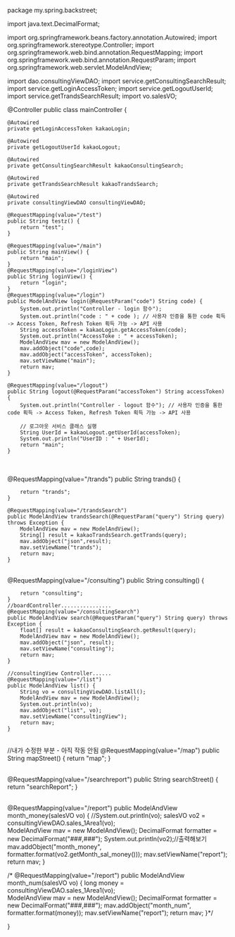 package my.spring.backstreet;

import java.text.DecimalFormat;

import org.springframework.beans.factory.annotation.Autowired;
import org.springframework.stereotype.Controller;
import org.springframework.web.bind.annotation.RequestMapping;
import org.springframework.web.bind.annotation.RequestParam;
import org.springframework.web.servlet.ModelAndView;

import dao.consultingViewDAO;
import service.getConsultingSearchResult;
import service.getLoginAccessToken;
import service.getLogoutUserId;
import service.getTrandsSearchResult;
import vo.salesVO;


@Controller
public class mainController {
	
	@Autowired
	private getLoginAccessToken kakaoLogin;
	
	@Autowired
	private getLogoutUserId kakaoLogout;
	
	@Autowired
	private getConsultingSearchResult kakaoConsultingSearch;
	
	@Autowired
	private getTrandsSearchResult kakaoTrandsSearch;
	
	@Autowired
	private consultingViewDAO consultingViewDAO;
	
	@RequestMapping(value="/test")
	public String testz() {
		return "test";
	}
	
	@RequestMapping(value="/main")
	public String mainView() {
		return "main";
	}
	@RequestMapping(value="/loginView")
	public String loginView() {
		return "login";
	}
	@RequestMapping(value="/login")
	public ModelAndView login(@RequestParam("code") String code) {
		System.out.println("Controller - login 함수");
		System.out.println("code : " + code ); // 사용자 인증을 통한 code 획득 -> Access Token, Refresh Token 획득 가능 -> API 사용
		String accessToken = kakaoLogin.getAccessToken(code);
		System.out.println("AccessToke : " + accessToken);
		ModelAndView mav = new ModelAndView();
		mav.addObject("code",code);
		mav.addObject("accessToken", accessToken);
		mav.setViewName("main");
		return mav;
	}
	
	@RequestMapping(value="/logout")
	public String logout(@RequestParam("accessToken") String accessToken) {
		System.out.println("Controller - logout 함수"); // 사용자 인증을 통한 code 획득 -> Access Token, Refresh Token 획득 가능 -> API 사용
	
		// 로그아웃 서비스 클래스 실행
		String UserId = kakaoLogout.getUserId(accessToken);
		System.out.println("UserID : " + UserId);
		return "main";
	}


​	
​	
	@RequestMapping(value="/trands")
	public String trands() {
		
		return "trands";
	}
	
	@RequestMapping(value="/trandsSearch")
	public ModelAndView trandsSearch(@RequestParam("query") String query) throws Exception {
		ModelAndView mav = new ModelAndView();
		String[] result = kakaoTrandsSearch.getTrands(query);
		mav.addObject("json",result);
		mav.setViewName("trands");
		return mav;
	}


​	
	@RequestMapping(value="/consulting")
	public String consulting() {
		
		return "consulting";
	}
	//boardController................
	@RequestMapping(value="/consultingSearch")
	public ModelAndView search(@RequestParam("query") String query) throws Exception {
		float[] result = kakaoConsultingSearch.getResult(query);
		ModelAndView mav = new ModelAndView();
		mav.addObject("json", result);
		mav.setViewName("consulting");
		return mav;
	}
	
	//consultingView Controller......
	@RequestMapping(value="/list")
	public ModelAndView list() {
		String vo = consultingViewDAO.listAll();
		ModelAndView mav = new ModelAndView();
		System.out.println(vo);
		mav.addObject("list", vo);
		mav.setViewName("consultingView");
		return mav;
	}


​	
	//내가 수정한 부분 - 아직 작동 안됨
	@RequestMapping(value="/map")
	public String mapStreet() {
		return "map";
	}


​	
	@RequestMapping(value="/searchreport") 
	public String searchStreet() { 
		return "searchReport"; 
	}


​	
	@RequestMapping(value="/report")
	public ModelAndView month_money(salesVO vo) {
		//System.out.println(vo);
		salesVO vo2 = consultingViewDAO.sales_1Area1(vo);	
		ModelAndView mav = new ModelAndView();
		DecimalFormat formatter = new DecimalFormat("###,###");
		System.out.println(vo2);//출력해보기
		mav.addObject("month_money", formatter.format(vo2.getMonth_sal_money()));
		mav.setViewName("report");
		return mav;
	}

/*	@RequestMapping(value="/report")
	public ModelAndView month_num(salesVO vo) {
		long money = consultingViewDAO.sales_1Area1(vo);	
		ModelAndView mav = new ModelAndView();
		DecimalFormat formatter = new DecimalFormat("###,###");
		mav.addObject("month_num", formatter.format(money));
		mav.setViewName("report");
		return mav;
	}*/

}